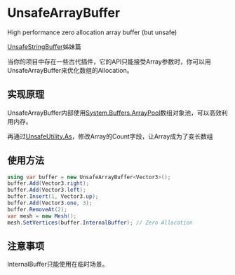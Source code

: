 # UnsafeArrayBuffer
High performance zero allocation array buffer (but unsafe)

[UnsafeStringBuffer](https://github.com/kuronekoyang/UnsafeStringBuffer)姊妹篇

当你的项目中存在一些古代插件，它的API只能接受Array参数时，你可以用UnsafeArrayBuffer来优化数组的Allocation。

## 实现原理

UnsafeArrayBuffer内部使用[System.Buffers.ArrayPool](https://learn.microsoft.com/en-us/dotnet/api/system.buffers.arraypool-1)数组对象池，可以高效利用内存。

再通过[UnsafeUtility.As](https://docs.unity3d.com/2022.3/Documentation/ScriptReference/Unity.Collections.LowLevel.Unsafe.UnsafeUtility.As.html)，修改Array的Count字段，让Array成为了变长数组

## 使用方法

```csharp
using var buffer = new UnsafeArrayBuffer<Vector3>();
buffer.Add(Vector3.right);
buffer.Add(Vector3.left);
buffer.Insert(1, Vector3.up);
buffer.Add(Vector3.one, 3);
buffer.RemoveAt(2);
var mesh = new Mesh();
mesh.SetVertices(buffer.InternalBuffer); // Zero Allocation
```

## 注意事项

InternalBuffer只能使用在临时场景。
